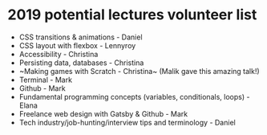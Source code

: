 # 2019 potential lectures volunteer list

- CSS transitions & animations - Daniel
- CSS layout with flexbox - Lennyroy
- Accessibility - Christina
- Persisting data, databases - Christina
- ~Making games with Scratch - Christina~ (Malik gave this amazing talk!)
- Terminal - Mark
- Github - Mark
- Fundamental programming concepts (variables, conditionals, loops) - Elana
- Freelance web design with Gatsby & Github - Mark
- Tech industry/job-hunting/interview tips and terminology - Daniel
